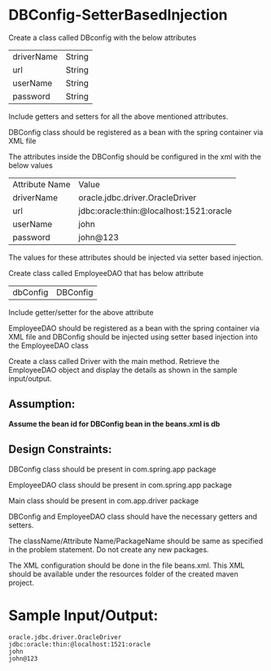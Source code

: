 # DBConfig-SetterBasedInjection

Create a class called DBconfig  with the below attributes

|   |   |
| - | - |
| driverName | String | 
| url | String |
| userName | String |
| password | String |

Include getters and setters for all the above mentioned attributes.

DBConfig class should be registered as a bean with the spring container via XML file

The  attributes inside the DBConfig should be configured in the xml with the below values

|   |   |
| - | - |
| Attribute Name | Value | 
| driverName | oracle.jdbc.driver.OracleDriver |
| url | jdbc:oracle:thin:@localhost:1521:oracle |
| userName | john |
| password | john@123 |

The values for these attributes should be injected via setter based injection.

Create class called EmployeeDAO that has below attribute

|   |   |
| - | - |
| dbConfig | DBConfig |

Include getter/setter for the above attribute

EmployeeDAO should be registered as a bean with the spring container via XML file and DBConfig should be injected using setter based injection into the EmployeeDAO class

Create a class called Driver with the main method. Retrieve the EmployeeDAO object and display the details as shown in the sample input/output.

## Assumption:

**Assume the bean id for DBConfig bean in the beans.xml is db**

## Design Constraints:

DBConfig class should be present in com.spring.app package

EmployeeDAO class should be present in com.spring.app package

Main class should be present in com.app.driver package

DBConfig and EmployeeDAO class should have the necessary getters and setters.

The className/Attribute Name/PackageName should be same as specified in the problem statement. Do not create any new packages.

The XML configuration should be done in the file beans.xml. This XML should be available under the resources folder of the created maven project.

# Sample Input/Output:

    oracle.jdbc.driver.OracleDriver
    jdbc:oracle:thin:@localhost:1521:oracle
    john
    john@123

